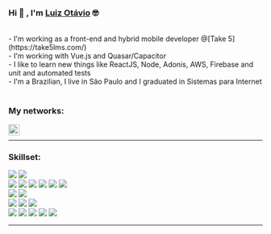 ### Hi 👋 , I'm [Luiz Otávio](https://github.com/luizfonsecaa) 🤓

<br />
- I'm working as a front-end and hybrid mobile developer @[Take 5](https://take5lms.com/)<br />
- I'm working with Vue.js and Quasar/Capacitor <br />
- I like to learn new things like ReactJS, Node, Adonis, AWS, Firebase and unit and automated tests <br />
- I'm a Brazilian, I live in São Paulo and I graduated in Sistemas para Internet

<br />
<br />

### My networks:

[<img align="left" alt="luizfonsecaa's | LinkedIn" width="22px" src="https://cdn.jsdelivr.net/npm/simple-icons@v3/icons/linkedin.svg" />](https://www.linkedin.com/in/luiz-ot%C3%A1vio-8b444671/)

<br />

---

### Skillset:

![](https://img.shields.io/badge/Language-JavaScript-yellow) ![](https://img.shields.io/badge/Language-TypeScript-blue) <br /> ![](https://img.shields.io/badge/Framework-Vue-darkgreen) ![](https://img.shields.io/badge/Framework-NodeJS-brightgreen) ![](https://img.shields.io/badge/Framework-Express-green) ![](https://img.shields.io/badge/Framework-Adonis-purple) ![](https://img.shields.io/badge/Framework-Quasar-lightblue) ![](https://img.shields.io/badge/Framework-MySQL-orange) <br /> ![](https://img.shields.io/badge/Cloud-Firebase-yellow) ![](https://img.shields.io/badge/Cloud-AWS-232F3E) <br /> ![](https://img.shields.io/badge/OS-Windows-blue) ![](https://img.shields.io/badge/OS-MacOS-999999) ![](https://img.shields.io/badge/OS-Linux-yellow) <br /> ![](https://img.shields.io/badge/Tools-VisualCode-blue) ![](https://img.shields.io/badge/Tools-Git-red) ![](https://img.shields.io/badge/Tools-GitHub-black) ![](https://img.shields.io/badge/Tools-Zsh-green) ![](https://img.shields.io/badge/Tools-Insomnia%20-blueviolet)

---
